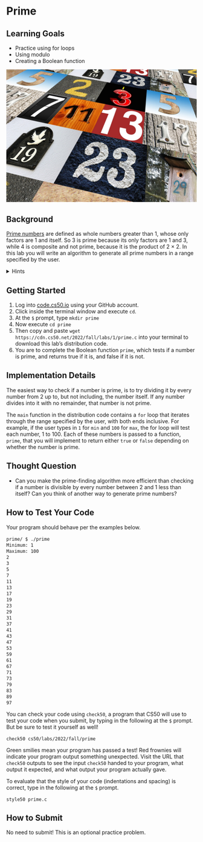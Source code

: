 # Prime

## Learning Goals

* Practice using for loops
* Using modulo
* Creating a Boolean function

![](prime-numbers.jpg)

## Background

[Prime numbers](https://en.wikipedia.org/wiki/Prime_number) are defined as whole numbers greater than 1, whose only factors are 1 and itself. So 3 is prime because its only factors are 1 and 3, while 4 is composite and not prime, because it is the product of 2 × 2. In this lab you will write an algorithm to generate all prime numbers in a range specified by the user.

<details>
    <summary>Hints</summary>
    <ul>
        <li>Modulo may come in handy, as it produces the remainder when dividing two integers.</li>
        <li>By definition, 1 is not a prime number.</li>
        <li>There is only one even prime number, 2.</li>
    </ul>
</details>

## Getting Started

1. Log into [code.cs50.io](https://code.cs50.io/) using your GitHub account.
2. Click inside the terminal window and execute `cd`.
3. At the `$` prompt, type `mkdir prime`
4. Now execute `cd prime`
5. Then copy and paste `wget https://cdn.cs50.net/2022/fall/labs/1/prime.c` into your terminal to download this lab’s distribution code.
6. You are to complete the Boolean function `prime`, which tests if a number is prime, and returns true if it is, and false if it is not.

## Implementation Details

The easiest way to check if a number is prime, is to try dividing it by every number from 2 up to, but not including, the number itself. If any number divides into it with no remainder, that number is not prime.

The `main` function in the distribution code contains a `for` loop that iterates through the range specified by the user, with both ends inclusive. For example, if the user types in `1` for `min` and `100` for `max`, the for loop will test each number, 1 to 100. Each of these numbers is passed to a function, `prime`, that you will implement to return either `true` or `false` depending on whether the number is prime.

## Thought Question

* Can you make the prime-finding algorithm more efficient than checking if a number is divisible by every number between 2 and 1 less than itself? Can you think of another way to generate prime numbers?

## How to Test Your Code

Your program should behave per the examples below.
```
prime/ $ ./prime
Minimum: 1
Maximum: 100
2
3
5
7
11
13
17
19
23
29
31
37
41
43
47
53
59
61
67
71
73
79
83
89
97
```

You can check your code using `check50`, a program that CS50 will use to test your code when you submit, by typing in the following at the `$` prompt. But be sure to test it yourself as well!
```
check50 cs50/labs/2022/fall/prime
```
Green smilies mean your program has passed a test! Red frownies will indicate your program output something unexpected. Visit the URL that `check50` outputs to see the input `check50` handed to your program, what output it expected, and what output your program actually gave.

To evaluate that the style of your code (indentations and spacing) is correct, type in the following at the `$` prompt.
```
style50 prime.c
```

## How to Submit

No need to submit! This is an optional practice problem.